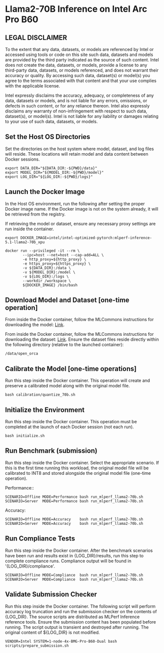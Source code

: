 # Llama2-70B Inference on Intel Arc Pro B60

## LEGAL DISCLAIMER
To the extent that any data, datasets, or models are referenced by Intel or accessed using tools or code on this site such data, datasets and models are provided by the third party indicated as the source of such content. Intel does not create the data, datasets, or models, provide a license to any third-party data, datasets, or models referenced, and does not warrant their accuracy or quality. By accessing such data, dataset(s) or model(s) you agree to the terms associated with that content and that your use complies with the applicable license.

Intel expressly disclaims the accuracy, adequacy, or completeness of any data, datasets or models, and is not liable for any errors, omissions, or defects in such content, or for any reliance thereon. Intel also expressly disclaims any warranty of non-infringement with respect to such data, dataset(s), or model(s). Intel is not liable for any liability or damages relating to your use of such data, datasets, or models.

## Set the Host OS Directories
Set the directories on the host system where model, dataset, and log files will reside. These locations will retain model and data content between Docker sessions.
```
export DATA_DIR="${DATA_DIR:-${PWD}/data}"
export MODEL_DIR="${MODEL_DIR:-${PWD}/model}"
export LOG_DIR="${LOG_DIR:-${PWD}/logs}"
```

## Launch the Docker Image
In the Host OS environment, run the following after setting the proper Docker image name. If the Docker image is not on the system already, it will be retrieved from the registry.

If retrieving the model or dataset, ensure any necessary proxy settings are run inside the container.
```
export DOCKER_IMAGE=intel/intel-optimized-pytorch:mlperf-inference-5.1-llama2-70b_xpu

docker run --privileged -it --rm \
        --ipc=host --net=host --cap-add=ALL \
        -e http_proxy=${http_proxy} \
        -e https_proxy=${https_proxy} \
        -v ${DATA_DIR}:/data \
        -v ${MODEL_DIR}:/model \
        -v ${LOG_DIR}:/logs \
        --workdir /workspace \
        ${DOCKER_IMAGE} /bin/bash
```

## Download Model and Dataset [one-time operation]
From inside the Docker container, follow the MLCommons instructions for downloading the model: [Link](https://github.com/mlcommons/inference/blob/master/language/llama2-70b/README.md#get-model).

From inside the Docker container, follow the MLCommons instructions for downloading the dataset: [Link](https://github.com/mlcommons/inference/blob/master/language/llama2-70b/README.md#get-dataset). Ensure the dataset files reside directly within the following directory (relative to the launched container):
```
/data/open_orca
```

## Calibrate the Model [one-time operations]
Run this step inside the Docker container.  This operation will create and preserve a calibrated model along with the original model file.
```
bash calibration/quantize_70b.sh
```

## Initialize the Environment
Run this step inside the Docker container.  This operation must be completed at the launch of each Docker session (not each run).
```
bash initialize.sh
```

## Run Benchmark (submission)
Run this step inside the Docker container.  Select the appropriate scenario.  If this is the first time running this workload, the original model file will be calibrated to INT8 and stored alongside the original model file (one-time operation).

Performance::
```
SCENARIO=Offline MODE=Performance bash run_mlperf_llama2-70b.sh
SCENARIO=Server  MODE=Performance bash run_mlperf_llama2-70b.sh
```
Accuracy:
```
SCENARIO=Offline MODE=Accuracy    bash run_mlperf_llama2-70b.sh
SCENARIO=Server  MODE=Accuracy    bash run_mlperf_llama2-70b.sh
```

## Run Compliance Tests
Run this step inside the Docker container.  After the benchmark scenarios have been run and results exist in {LOG_DIR}/results, run this step to complete compliance runs. Compliance output will be found in '{LOG_DIR}/compliance'.
```
SCENARIO=Offline MODE=Compliance  bash run_mlperf_llama2-70b.sh
SCENARIO=Server  MODE=Compliance  bash run_mlperf_llama2-70b.sh
```

## Validate Submission Checker
Run this step inside the Docker container.  The following script will perform accuracy log truncation and run the submission checker on the contents of {LOG_DIR}. The source scripts are distributed as MLPerf Inference reference tools. Ensure the submission content has been populated before running.  The script output is transient and destroyed after running.  The original content of ${LOG_DIR} is not modified.
```
VENDOR=Intel SYSTEM=1-node-4x-BMG-Pro-B60-Dual bash scripts/prepare_submission.sh
